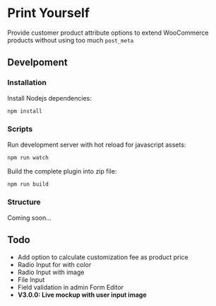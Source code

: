 # Print Yourself

Provide customer product attribute options to extend WooCommerce products without using too much `post_meta`

## Develpoment

### Installation

Install Nodejs dependencies:

```bash
npm install
```

### Scripts

Run development server with hot reload for javascript assets:

```bash
npm run watch
```

Build the complete plugin into zip file:

```bash
npm run build
```

### Structure

Coming soon...

## Todo

- Add option to calculate customization fee as product price
- Radio Input for with color
- Radio Input with image
- File Input
- Field validation in admin Form Editor
- **V3.0.0: Live mockup with user input image**
